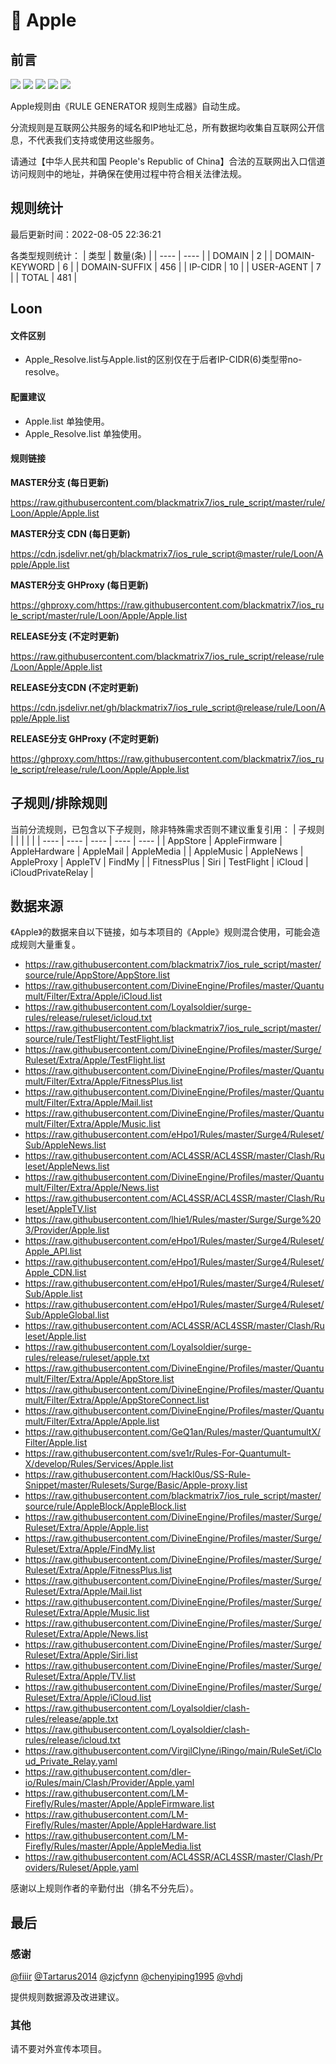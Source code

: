 # 🧸 Apple

## 前言

![](https://shields.io/badge/-移除重复规则-ff69b4) ![](https://shields.io/badge/-DOMAIN与DOMAIN--SUFFIX合并-green) ![](https://shields.io/badge/-DOMAIN--SUFFIX间合并-critical) ![](https://shields.io/badge/-DOMAIN--SUFFIX与DOMAIN--KEYWORD合并-blue) ![](https://shields.io/badge/-IP--CIDR(6)合并-blueviolet) 

Apple规则由《RULE GENERATOR 规则生成器》自动生成。

分流规则是互联网公共服务的域名和IP地址汇总，所有数据均收集自互联网公开信息，不代表我们支持或使用这些服务。

请通过【中华人民共和国 People's Republic of China】合法的互联网出入口信道访问规则中的地址，并确保在使用过程中符合相关法律法规。

## 规则统计

最后更新时间：2022-08-05 22:36:21

各类型规则统计：
| 类型 | 数量(条)  | 
| ---- | ----  |
| DOMAIN | 2  | 
| DOMAIN-KEYWORD | 6  | 
| DOMAIN-SUFFIX | 456  | 
| IP-CIDR | 10  | 
| USER-AGENT | 7  | 
| TOTAL | 481  | 


## Loon 

#### 文件区别
- Apple_Resolve.list与Apple.list的区别仅在于后者IP-CIDR(6)类型带no-resolve。

#### 配置建议
- Apple.list 单独使用。
- Apple_Resolve.list 单独使用。

#### 规则链接
**MASTER分支 (每日更新)**

https://raw.githubusercontent.com/blackmatrix7/ios_rule_script/master/rule/Loon/Apple/Apple.list

**MASTER分支 CDN (每日更新)**

https://cdn.jsdelivr.net/gh/blackmatrix7/ios_rule_script@master/rule/Loon/Apple/Apple.list

**MASTER分支 GHProxy (每日更新)**

https://ghproxy.com/https://raw.githubusercontent.com/blackmatrix7/ios_rule_script/master/rule/Loon/Apple/Apple.list

**RELEASE分支 (不定时更新)**

https://raw.githubusercontent.com/blackmatrix7/ios_rule_script/release/rule/Loon/Apple/Apple.list

**RELEASE分支CDN (不定时更新)**

https://cdn.jsdelivr.net/gh/blackmatrix7/ios_rule_script@release/rule/Loon/Apple/Apple.list

**RELEASE分支 GHProxy (不定时更新)**

https://ghproxy.com/https://raw.githubusercontent.com/blackmatrix7/ios_rule_script/release/rule/Loon/Apple/Apple.list

## 子规则/排除规则

当前分流规则，已包含以下子规则，除非特殊需求否则不建议重复引用：
| 子规则  |  |  |  |  | 
| ---- | ---- | ---- | ---- | ----  |
| AppStore | AppleFirmware | AppleHardware | AppleMail | AppleMedia  | 
| AppleMusic | AppleNews | AppleProxy | AppleTV | FindMy  | 
| FitnessPlus | Siri | TestFlight | iCloud | iCloudPrivateRelay  | 


## 数据来源

《Apple》的数据来自以下链接，如与本项目的《Apple》规则混合使用，可能会造成规则大量重复。

- https://raw.githubusercontent.com/blackmatrix7/ios_rule_script/master/source/rule/AppStore/AppStore.list
- https://raw.githubusercontent.com/DivineEngine/Profiles/master/Quantumult/Filter/Extra/Apple/iCloud.list
- https://raw.githubusercontent.com/Loyalsoldier/surge-rules/release/ruleset/icloud.txt
- https://raw.githubusercontent.com/blackmatrix7/ios_rule_script/master/source/rule/TestFlight/TestFlight.list
- https://raw.githubusercontent.com/DivineEngine/Profiles/master/Surge/Ruleset/Extra/Apple/TestFlight.list
- https://raw.githubusercontent.com/DivineEngine/Profiles/master/Quantumult/Filter/Extra/Apple/FitnessPlus.list
- https://raw.githubusercontent.com/DivineEngine/Profiles/master/Quantumult/Filter/Extra/Apple/Mail.list
- https://raw.githubusercontent.com/DivineEngine/Profiles/master/Quantumult/Filter/Extra/Apple/Music.list
- https://raw.githubusercontent.com/eHpo1/Rules/master/Surge4/Ruleset/Sub/AppleNews.list
- https://raw.githubusercontent.com/ACL4SSR/ACL4SSR/master/Clash/Ruleset/AppleNews.list
- https://raw.githubusercontent.com/DivineEngine/Profiles/master/Quantumult/Filter/Extra/Apple/News.list
- https://raw.githubusercontent.com/ACL4SSR/ACL4SSR/master/Clash/Ruleset/AppleTV.list
- https://raw.githubusercontent.com/lhie1/Rules/master/Surge/Surge%203/Provider/Apple.list
- https://raw.githubusercontent.com/eHpo1/Rules/master/Surge4/Ruleset/Apple_API.list
- https://raw.githubusercontent.com/eHpo1/Rules/master/Surge4/Ruleset/Apple_CDN.list
- https://raw.githubusercontent.com/eHpo1/Rules/master/Surge4/Ruleset/Sub/Apple.list
- https://raw.githubusercontent.com/eHpo1/Rules/master/Surge4/Ruleset/Sub/AppleGlobal.list
- https://raw.githubusercontent.com/ACL4SSR/ACL4SSR/master/Clash/Ruleset/Apple.list
- https://raw.githubusercontent.com/Loyalsoldier/surge-rules/release/ruleset/apple.txt
- https://raw.githubusercontent.com/DivineEngine/Profiles/master/Quantumult/Filter/Extra/Apple/AppStore.list
- https://raw.githubusercontent.com/DivineEngine/Profiles/master/Quantumult/Filter/Extra/Apple/AppStoreConnect.list
- https://raw.githubusercontent.com/DivineEngine/Profiles/master/Quantumult/Filter/Extra/Apple/Apple.list
- https://raw.githubusercontent.com/GeQ1an/Rules/master/QuantumultX/Filter/Apple.list
- https://raw.githubusercontent.com/sve1r/Rules-For-Quantumult-X/develop/Rules/Services/Apple.list
- https://raw.githubusercontent.com/Hackl0us/SS-Rule-Snippet/master/Rulesets/Surge/Basic/Apple-proxy.list
- https://raw.githubusercontent.com/blackmatrix7/ios_rule_script/master/source/rule/AppleBlock/AppleBlock.list
- https://raw.githubusercontent.com/DivineEngine/Profiles/master/Surge/Ruleset/Extra/Apple/Apple.list
- https://raw.githubusercontent.com/DivineEngine/Profiles/master/Surge/Ruleset/Extra/Apple/FindMy.list
- https://raw.githubusercontent.com/DivineEngine/Profiles/master/Surge/Ruleset/Extra/Apple/FitnessPlus.list
- https://raw.githubusercontent.com/DivineEngine/Profiles/master/Surge/Ruleset/Extra/Apple/Mail.list
- https://raw.githubusercontent.com/DivineEngine/Profiles/master/Surge/Ruleset/Extra/Apple/Music.list
- https://raw.githubusercontent.com/DivineEngine/Profiles/master/Surge/Ruleset/Extra/Apple/News.list
- https://raw.githubusercontent.com/DivineEngine/Profiles/master/Surge/Ruleset/Extra/Apple/Siri.list
- https://raw.githubusercontent.com/DivineEngine/Profiles/master/Surge/Ruleset/Extra/Apple/TV.list
- https://raw.githubusercontent.com/DivineEngine/Profiles/master/Surge/Ruleset/Extra/Apple/iCloud.list
- https://raw.githubusercontent.com/Loyalsoldier/clash-rules/release/apple.txt
- https://raw.githubusercontent.com/Loyalsoldier/clash-rules/release/icloud.txt
- https://raw.githubusercontent.com/VirgilClyne/iRingo/main/RuleSet/iCloud_Private_Relay.yaml
- https://raw.githubusercontent.com/dler-io/Rules/main/Clash/Provider/Apple.yaml
- https://raw.githubusercontent.com/LM-Firefly/Rules/master/Apple/AppleFirmware.list
- https://raw.githubusercontent.com/LM-Firefly/Rules/master/Apple/AppleHardware.list
- https://raw.githubusercontent.com/LM-Firefly/Rules/master/Apple/AppleMedia.list
- https://raw.githubusercontent.com/ACL4SSR/ACL4SSR/master/Clash/Providers/Ruleset/Apple.yaml


感谢以上规则作者的辛勤付出（排名不分先后）。

## 最后

### 感谢

[@fiiir](https://github.com/fiiir) [@Tartarus2014](https://github.com/Tartarus2014) [@zjcfynn](https://github.com/zjcfynn) [@chenyiping1995](https://github.com/chenyiping1995) [@vhdj](https://github.com/vhdj)

提供规则数据源及改进建议。

### 其他

请不要对外宣传本项目。